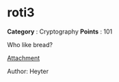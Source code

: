 # roti3

**Category** : Cryptography
**Points** : 101

Who like bread?

[Attachment](https://drive.google.com/file/d/1YV59PJukEUB3CWCr-RFMvyBYPDyzRSWA/view?usp=drive_link)



Author: Heyter




